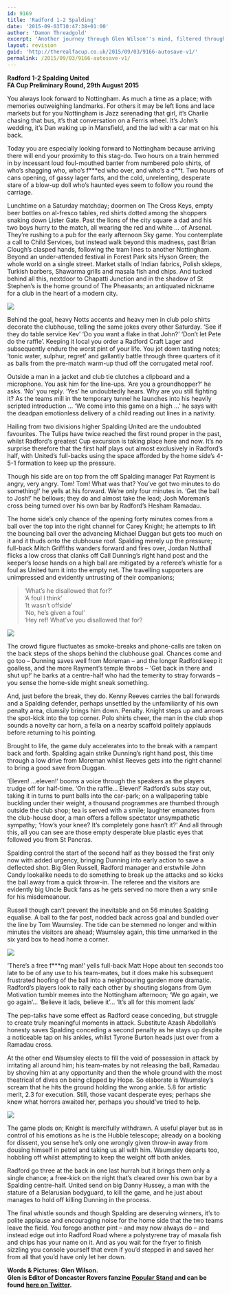 ```yaml
---
id: 9169
title: 'Radford 1-2 Spalding'
date: '2015-09-03T10:47:38+01:00'
author: 'Damon Threadgold'
excerpt: 'Another journey through Glen Wilson''s mind, filtered through the football. Radford 1-2 Spalding United.'
layout: revision
guid: 'http://therealfacup.co.uk/2015/09/03/9166-autosave-v1/'
permalink: /2015/09/03/9166-autosave-v1/
---
```


**Radford 1-2 Spalding United  
FA Cup Preliminary Round, 29th August 2015**

You always look forward to Nottingham. As much a time as a place; with memories outweighing landmarks. For others it may be left lions and lace markets but for you Nottingham is Jazz serenading that girl, it’s Charlie chasing that bus, it’s that conversation on a Ferris wheel. It’s John’s wedding, it’s Dan waking up in Mansfield, and the lad with a car mat on his back.

Today you are especially looking forward to Nottingham because arriving there will end your proximity to this stag-do. Two hours on a train hemmed in by incessant loud foul-mouthed banter from numbered polo shirts, of who’s shagging who, who’s f\*\*\*ed who over, and who’s a c\*\*t. Two hours of cans opening, of gassy lager farts, and the cold, unrelenting, desperate stare of a blow-up doll who’s haunted eyes seem to follow you round the carriage.

Lunchtime on a Saturday matchday; doormen on The Cross Keys, empty beer bottles on al-fresco tables, red shirts dotted among the shoppers snaking down Lister Gate. Past the lions of the city square a dad and his two boys hurry to the match, all wearing the red and white … of Arsenal. They’re rushing to a pub for the early afternoon Sky game. You contemplate a call to Child Services, but instead walk beyond this madness, past Brian Clough’s clasped hands, following the tram lines to another Nottingham. Beyond an under-attended festival in Forest Park sits Hyson Green; the whole world on a single street. Market stalls of Indian fabrics, Polish skleps, Turkish barbers, Shawarma grills and masala fish and chips. And tucked behind all this, nextdoor to Chapatti Junction and in the shadow of St Stephen’s is the home ground of The Pheasants; an antiquated nickname for a club in the heart of a modern city.

![](https://lh3.googleusercontent.com/-x7UhNDrDgf8/VebceHzhwzI/AAAAAAAAFjE/q9tEXqiDGj4/s512-Ic42/image-1.jpg)

Behind the goal, heavy Notts accents and heavy men in club polo shirts decorate the clubhouse, telling the same jokes every other Saturday. ‘See if they do table service Kev’ ‘Do you want a flake in that John?’ ‘Don’t let Pete do the raffle’. Keeping it local you order a Radford Craft Lager and subsequently endure the worst pint of your life. You jot down tasting notes; ‘tonic water, sulphur, regret’ and gallantly battle through three quarters of it as balls from the pre-match warm-up thud off the corrugated metal roof.

Outside a man in a jacket and club tie clutches a clipboard and a microphone. You ask him for the line-ups. ‘Are you a groundhopper?’ he asks. ‘No’ you reply. ‘Yes’ he undoubtedly hears. Why are you still fighting it? As the teams mill in the temporary tunnel he launches into his heavily scripted introduction … ‘We come into this game on a high …’ he says with the deadpan emotionless delivery of a child reading out lines in a nativity.

Hailing from two divisions higher Spalding United are the undoubted favourites. The Tulips have twice reached the first round proper in the past, whilst Radford’s greatest Cup excursion is taking place here and now. It’s no surprise therefore that the first half plays out almost exclusively in Radford’s half, with United’s full-backs using the space afforded by the home side’s 4-5-1 formation to keep up the pressure.

Though his side are on top from the off Spalding manager Pat Rayment is angry, very angry. Tom! Tom! What was that? You’ve got two minutes to do something!’ he yells at his forward. We’re only four minutes in. ‘Get the ball to Josh!’ he bellows; they do and almost take the lead; Josh Moreman’s cross being turned over his own bar by Radford’s Hesham Ramadau.

The home side’s only chance of the opening forty minutes comes from a ball over the top into the right channel for Carey Knight; he attempts to lift the bouncing ball over the advancing Michael Duggan but gets too much on it and it thuds onto the clubhouse roof. Spalding merely up the pressure; full-back Mitch Griffiths wanders forward and fires over, Jordan Nutthall flicks a low cross that clanks off Call Dunning’s right hand post and the keeper’s loose hands on a high ball are mitigated by a referee’s whistle for a foul as United turn it into the empty net. The travelling supporters are unimpressed and evidently untrusting of their companions;

> ‘What’s he disallowed that for?’  
> ‘A foul I think’  
> ‘It wasn’t offside’  
> ‘No, he’s given a foul’  
> ‘Hey ref! What’ve you disallowed that for?

![](https://lh3.googleusercontent.com/-GSfx2MhQqgY/VebcgyAX87I/AAAAAAAAFjY/dnsLBg76FyA/s512-Ic42/image.jpg)

The crowd figure fluctuates as smoke-breaks and phone-calls are taken on the back steps of the shops behind the clubhouse goal. Chances come and go too – Dunning saves well from Moreman – and the longer Radford keep it goalless, and the more Rayment’s temple throbs – ‘Get back in there and shut up!’ he barks at a centre-half who had the temerity to stray forwards – you sense the home-side might sneak something.

And, just before the break, they do. Kenny Reeves carries the ball forwards and a Spalding defender, perhaps unsettled by the unfamiliarity of his own penalty area, clumsily brings him down. Penalty. Knight steps up and arrows the spot-kick into the top corner. Polo shirts cheer, the man in the club shop sounds a novelty car horn, a fella on a nearby scaffold politely applauds before returning to his pointing.

Brought to life, the game duly accelerates into to the break with a rampant back and forth. Spalding again strike Dunning’s right hand post, this time through a low drive from Moreman whilst Reeves gets into the right channel to bring a good save from Duggan.

‘Eleven! …eleven!’ booms a voice through the speakers as the players trudge off for half-time. ‘On the raffle… Eleven!’ Radford’s subs stay out, taking it in turns to punt balls into the car-park; on a wallpapering table buckling under their weight, a thousand programmes are thumbed through outside the club shop; tea is served with a smile; laughter emanates from the club-house door, a man offers a fellow spectator unsympathetic sympathy; ‘How’s your knee? It’s completely gone hasn’t it?’ And all through this, all you can see are those empty desperate blue plastic eyes that followed you from St Pancras.

Spalding control the start of the second half as they bossed the first only now with added urgency, bringing Dunning into early action to save a deflected shot. Big Glen Russell, Radford manager and erstwhile John Candy lookalike needs to do something to break up the attacks and so kicks the ball away from a quick throw-in. The referee and the visitors are evidently big Uncle Buck fans as he gets served no more then a wry smile for his misdemeanour.

Russell though can’t prevent the inevitable and on 56 minutes Spalding equalise. A ball to the far post, nodded back across goal and bundled over the line by Tom Waumsley. The tide can be stemmed no longer and within minutes the visitors are ahead; Waumsley again, this time unmarked in the six yard box to head home a corner.

![](https://lh3.googleusercontent.com/-T2fNnVN4x3A/VebcfIrJzdI/AAAAAAAAFjI/dA-LT8qIDKs/s512-Ic42/image-4%252520%2525281%252529.jpg)

‘There’s a free f\*\*\*ng man!’ yells full-back Matt Hope about ten seconds too late to be of any use to his team-mates, but it does make his subsequent frustrated hoofing of the ball into a neighbouring garden more dramatic. Radford’s players look to rally each other by shouting slogans from Gym Motivation tumblr memes into the Nottingham afternoon; ‘We go again, we go again’… ‘Believe it lads, believe it’… ’It’s all for this moment lads’

The pep-talks have some effect as Radford cease conceding, but struggle to create truly meaningful moments in attack. Substitute Azash Abdollah’s honesty saves Spalding conceding a second penalty as he stays up despite a noticeable tap on his ankles, whilst Tyrone Burton heads just over from a Ramadau cross.

At the other end Waumsley elects to fill the void of possession in attack by irritating all around him; his team-mates by not releasing the ball, Ramadau by shoving him at any opportunity and then the whole ground with the most theatrical of dives on being clipped by Hope. So elaborate is Waumsley’s scream that he hits the ground holding the wrong ankle. 5.8 for artistic merit, 2.3 for execution. Still, those vacant desperate eyes; perhaps she knew what horrors awaited her, perhaps you should’ve tried to help.

![](https://lh3.googleusercontent.com/-K6cag1tR73c/VebcuTyL9uI/AAAAAAAAFjg/hu2jHgyfwu8/s512-Ic42/image-2.jpg)

The game plods on; Knight is mercifully withdrawn. A useful player but as in control of his emotions as he is the Hubble telescope; already on a booking for dissent, you sense he’s only one wrongly given throw-in away from dousing himself in petrol and taking us all with him. Waumsley departs too, hobbling off whilst attempting to keep the weight off both ankles.

Radford go three at the back in one last hurrah but it brings them only a single chance; a free-kick on the right that’s cleared over his own bar by a Spalding centre-half. United send on big Danny Hussey, a man with the stature of a Belarusian bodyguard, to kill the game, and he just about manages to hold off killing Dunning in the process.

The final whistle sounds and though Spalding are deserving winners, it’s to polite applause and encouraging noise for the home side that the two teams leave the field. You forego another pint – and may now always do – and instead edge out into Radford Road where a polystyrene tray of masala fish and chips has your name on it. And as you wait for the fryer to finish sizzling you console yourself that even if you’d stepped in and saved her from all that you’d have only let her down.

**Words &amp; Pictures: Glen Wilson.**  
 **Glen is Editor of Doncaster Rovers fanzine [Popular Stand](http://popularstand.wordpress.com/) and can be found [here on Twitter](https://twitter.com/vivarovers).**
